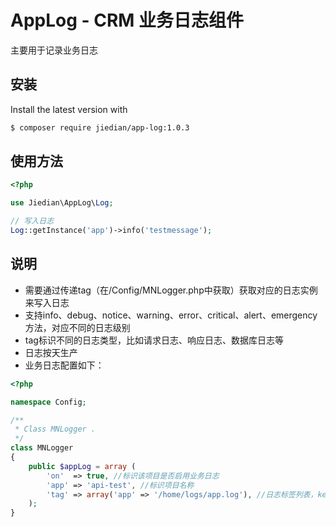 # AppLog - CRM 业务日志组件 

主要用于记录业务日志

## 安装

Install the latest version with

```bash
$ composer require jiedian/app-log:1.0.3
```

## 使用方法

```php
<?php

use Jiedian\AppLog\Log;

// 写入日志
Log::getInstance('app')->info('testmessage');
```

## 说明

- 需要通过传递tag（在/Config/MNLogger.php中获取）获取对应的日志实例来写入日志
- 支持info、debug、notice、warning、error、critical、alert、emergency方法，对应不同的日志级别
- tag标识不同的日志类型，比如请求日志、响应日志、数据库日志等
- 日志按天生产
- 业务日志配置如下：

```php
<?php

namespace Config;

/**
 * Class MNLogger .
 */
class MNLogger
{
	public $appLog = array (
   		'on'  => true, //标识该项目是否启用业务日志
    	'app' => 'api-test', //标识项目名称
    	'tag' => array('app' => '/home/logs/app.log'), //日志标签列表，key=>value形式，key标识类型，value标识日志文件全路径
	);
}
```

